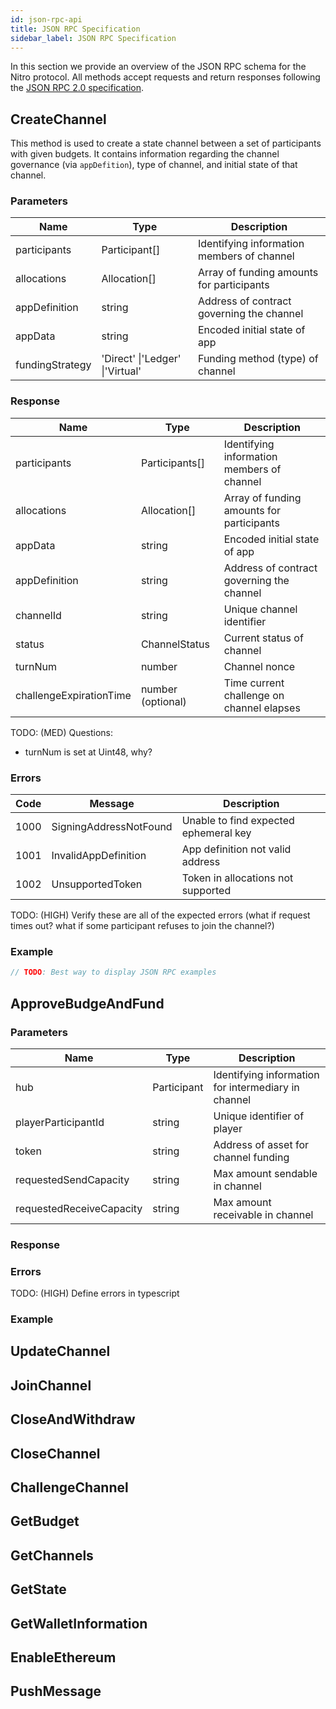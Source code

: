 ```yaml
---
id: json-rpc-api
title: JSON RPC Specification
sidebar_label: JSON RPC Specification
---
```


In this section we provide an overview of the JSON RPC schema for the Nitro protocol. All methods accept requests and return responses following the [JSON RPC 2.0 specification](https://www.jsonrpc.org/specification).

## CreateChannel

This method is used to create a state channel between a set of participants with given budgets. It contains information regarding the channel governance (via `appDefition`), type of channel, and initial state of that channel.

### Parameters

| Name            | Type                            | Description                                |
| --------------- | ------------------------------- | ------------------------------------------ |
| participants    | Participant[]                   | Identifying information members of channel |
| allocations     | Allocation[]                    | Array of funding amounts for participants  |
| appDefinition   | string                          | Address of contract governing the channel  |
| appData         | string                          | Encoded initial state of app               |
| fundingStrategy | 'Direct' \|'Ledger' \|'Virtual' | Funding method (type) of channel           |

### Response

| Name                    | Type              | Description                                |
| ----------------------- | ----------------- | ------------------------------------------ |
| participants            | Participants[]    | Identifying information members of channel |
| allocations             | Allocation[]      | Array of funding amounts for participants  |
| appData                 | string            | Encoded initial state of app               |
| appDefinition           | string            | Address of contract governing the channel  |
| channelId               | string            | Unique channel identifier                  |
| status                  | ChannelStatus     | Current status of channel                  |
| turnNum                 | number            | Channel nonce                              |
| challengeExpirationTime | number (optional) | Time current challenge on channel elapses  |

TODO: (MED) Questions:
- turnNum is set at Uint48, why?

### Errors

| Code | Message                | Description                           |
| ---- | ---------------------- | ------------------------------------- |
| 1000 | SigningAddressNotFound | Unable to find expected ephemeral key |
| 1001 | InvalidAppDefinition   | App definition not valid address      |
| 1002 | UnsupportedToken       | Token in allocations not supported    |

TODO: (HIGH) Verify these are all of the expected errors (what if request times out? what if some participant refuses to join the channel?)

### Example

```typescript
// TODO: Best way to display JSON RPC examples
```

## ApproveBudgeAndFund

### Parameters

| Name                     | Type        | Description                                         |
| ------------------------ | ----------- | --------------------------------------------------- |
| hub                      | Participant | Identifying information for intermediary in channel |
| playerParticipantId      | string      | Unique identifier of player                         |
| token                    | string      | Address of asset for channel funding                |
| requestedSendCapacity    | string      | Max amount sendable in channel                      |
| requestedReceiveCapacity | string      | Max amount receivable in channel                    |

### Response

### Errors

TODO: (HIGH) Define errors in typescript

### Example

## UpdateChannel

## JoinChannel

## CloseAndWithdraw

## CloseChannel

## ChallengeChannel

## GetBudget

## GetChannels

## GetState

## GetWalletInformation

## EnableEthereum

## PushMessage
